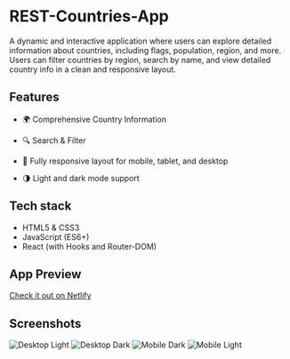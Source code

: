 # REST-Countries-App

A dynamic and interactive application where users can explore detailed information about countries, including flags, population, region, and more. Users can filter countries by region, search by name, and view detailed country info in a clean and responsive layout.

## Features

- 🌍 Comprehensive Country Information

- 🔍 Search & Filter 

- 📱 Fully responsive layout for mobile, tablet, and desktop

- 🌗 Light and dark mode support

## Tech stack

- HTML5 & CSS3
- JavaScript (ES6+)
- React (with Hooks and Router-DOM)

## App Preview

[Check it out on Netlify](https://restcountries465.netlify.app/)

## Screenshots

![Desktop Light](https://github.com/user-attachments/assets/fe468a97-9e51-4f87-9ebb-4c452395b360)
![Desktop Dark](https://github.com/user-attachments/assets/e9f7cff6-ce4a-4fc4-bb3f-68b925b8e560)
![Mobile Dark](https://github.com/user-attachments/assets/76dfd39f-f9d9-4017-bdb6-7b9d0b11c5ca)
![Mobile Light](https://github.com/user-attachments/assets/a08de061-d1ec-4fe6-a3cf-379e09d92721)

